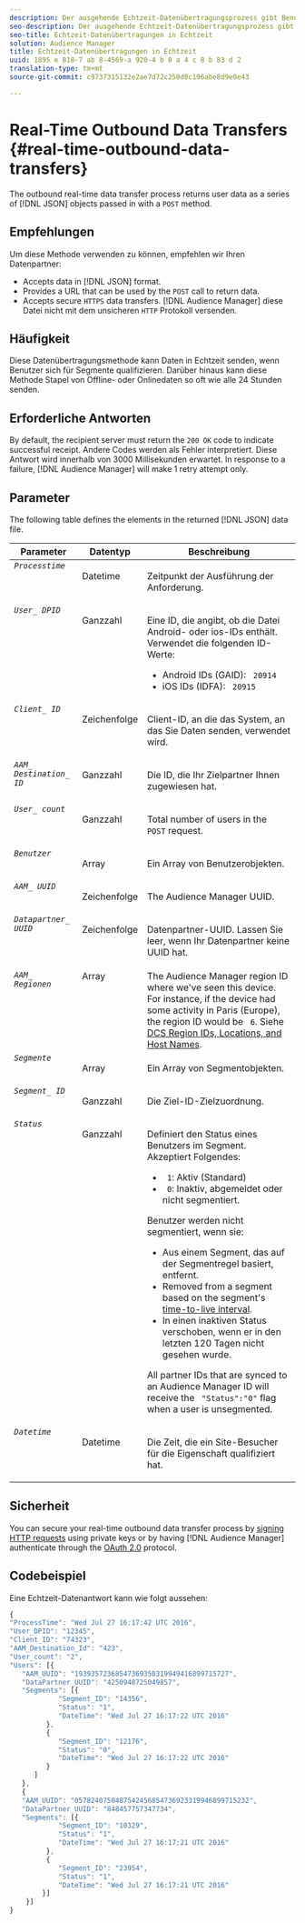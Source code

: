 ```yaml
---
description: Der ausgehende Echtzeit-Datenübertragungsprozess gibt Benutzerdaten als eine Reihe von JSON-Objekten zurück, die mit einer POST-Methode weitergegeben werden.
seo-description: Der ausgehende Echtzeit-Datenübertragungsprozess gibt Benutzerdaten als eine Reihe von JSON-Objekten zurück, die mit einer POST-Methode weitergegeben werden.
seo-title: Echtzeit-Datenübertragungen in Echtzeit
solution: Audience Manager
title: Echtzeit-Datenübertragungen in Echtzeit
uuid: 1895 e 818-7 ab 8-4569-a 920-4 b 0 a 4 c 8 b 83 d 2
translation-type: tm+mt
source-git-commit: c9737315132e2ae7d72c250d8c196abe8d9e0e43

---
```



# Real-Time Outbound Data Transfers {#real-time-outbound-data-transfers}

The outbound real-time data transfer process returns user data as a series of [!DNL JSON] objects passed in with a `POST` method.

<!-- c_outbound_json.xml -->

## Empfehlungen

Um diese Methode verwenden zu können, empfehlen wir Ihren Datenpartner:

* Accepts data in [!DNL JSON] format.
* Provides a URL that can be used by the `POST` call to return data.
* Accepts secure `HTTPS` data transfers. [!DNL Audience Manager] diese Datei nicht mit dem unsicheren `HTTP` Protokoll versenden.

## Häufigkeit

Diese Datenübertragungsmethode kann Daten in Echtzeit senden, wenn Benutzer sich für Segmente qualifizieren. Darüber hinaus kann diese Methode Stapel von Offline- oder Onlinedaten so oft wie alle 24 Stunden senden.

## Erforderliche Antworten

By default, the recipient server must return the `200 OK` code to indicate successful receipt. Andere Codes werden als Fehler interpretiert. Diese Antwort wird innerhalb von 3000 Millisekunden erwartet. In response to a failure, [!DNL Audience Manager] will make 1 retry attempt only.

## Parameter

The following table defines the elements in the returned [!DNL JSON] data file.

<table id="table_68475F9D01ED4A44B5909234114AEDE2"> 
 <thead> 
  <tr> 
   <th colname="col1" class="entry"> Parameter </th> 
   <th colname="col2" class="entry"> Datentyp </th> 
   <th colname="col3" class="entry"> Beschreibung </th> 
  </tr>
 </thead>
 <tbody> 
  <tr valign="top"> 
   <td colname="col1"> <code><i>Processtime</i></code> </td> 
   <td colname="col2"> <p>Datetime </p> </td> 
   <td colname="col3"> <p>Zeitpunkt der Ausführung der Anforderung. </p> </td> 
  </tr> 
  <tr valign="top"> 
   <td colname="col1"><code><i>User_ DPID</i></code> </td> 
   <td colname="col2"> <p>Ganzzahl </p> </td> 
   <td colname="col3"> <p>Eine ID, die angibt, ob die Datei Android- oder ios-IDs enthält. Verwendet die folgenden ID-Werte: </p> 
    <ul id="ul_159306B0CF304DE0B9A9836D41263E70"> 
     <li id="li_46F9F4F9DDC34AB683AE2DF0317FBCAC">Android IDs (GAID): <code> 20914</code> </li> 
     <li id="li_57DEB2A7B9024A94A0E302EEA967AB0B">iOS IDs (IDFA): <code> 20915</code> </li> 
    </ul> </td> 
  </tr> 
  <tr valign="top"> 
   <td colname="col1"><code><i>Client_ ID</i></code> </td> 
   <td colname="col2"> <p>Zeichenfolge </p> </td> 
   <td colname="col3"> <p>Client-ID, an die das System, an das Sie Daten senden, verwendet wird. </p> </td> 
  </tr> 
  <tr valign="top"> 
   <td colname="col1"><code><i>AAM_ Destination_ ID</i></code> </td> 
   <td colname="col2"> <p>Ganzzahl </p> </td> 
   <td colname="col3"> <p>Die ID, die Ihr Zielpartner Ihnen zugewiesen hat. </p> </td> 
  </tr> 
  <tr valign="top"> 
   <td colname="col1"><code><i>User_ count</i></code> </td> 
   <td colname="col2"> <p>Ganzzahl </p> </td> 
   <td colname="col3"> <p>Total number of users in the <code> POST</code> request. </p> </td> 
  </tr> 
  <tr valign="top"> 
   <td colname="col1"><code><i>Benutzer</i></code> </td> 
   <td colname="col2"> <p>Array </p> </td> 
   <td colname="col3"> <p>Ein Array von Benutzerobjekten. </p> </td> 
  </tr> 
  <tr valign="top"> 
   <td colname="col1"><code><i>AAM_ UUID</i></code> </td> 
   <td colname="col2"> <p>Zeichenfolge </p> </td> 
   <td colname="col3"> <p>The <span class="keyword"> Audience Manager</span> UUID. </p> </td> 
  </tr> 
  <tr valign="top"> 
   <td colname="col1"><code><i>Datapartner_ UUID</i></code> </td> 
   <td colname="col2"> <p>Zeichenfolge </p> </td> 
   <td colname="col3"> <p>Datenpartner-UUID. Lassen Sie leer, wenn Ihr Datenpartner keine UUID hat. </p> </td> 
  </tr> 
  <tr valign="top"> 
   <td colname="col1"><code><i>AAM_ Regionen</i></code> </td> 
   <td colname="col2"> Array </td> 
   <td colname="col3"> The <span class="keyword"> Audience Manager</span> region ID where we've seen this device. For instance, if the device had some activity in Paris (Europe), the region ID would be <code> 6</code>. Siehe <a href="../../../api/dcs-intro/dcs-api-reference/dcs-regions.md">DCS Region IDs, Locations, and Host Names</a>. </td> 
  </tr> 
  <tr valign="top"> 
   <td colname="col1"><code><i>Segmente</i></code> </td> 
   <td colname="col2"> <p>Array </p> </td> 
   <td colname="col3"> <p>Ein Array von Segmentobjekten. </p> </td> 
  </tr> 
  <tr valign="top"> 
   <td colname="col1"><code><i>Segment_ ID</i></code> </td> 
   <td colname="col2"> <p>Ganzzahl </p> </td> 
   <td colname="col3"> <p>Die Ziel-ID-Zielzuordnung. </p> </td> 
  </tr> 
  <tr valign="top"> 
   <td colname="col1"><code><i>Status</i></code> </td> 
   <td colname="col2"> <p>Ganzzahl </p> </td> 
   <td colname="col3"> <p>Definiert den Status eines Benutzers im Segment. Akzeptiert Folgendes: </p> 
    <ul id="ul_42C4625E9543494586CF6D851A94E048"> 
     <li id="li_6F13809ECD78403FB3BDA626403E4B57"><code> 1</code>: Aktiv (Standard) </li> 
     <li id="li_10952C8DF7AF4593805FA29028257E38"><code> 0</code>: Inaktiv, abgemeldet oder nicht segmentiert. </li> 
    </ul> <p>Benutzer werden nicht segmentiert, wenn sie: </p> 
    <ul id="ul_E17B080D8DF14D548E1142A9201C1C14"> 
     <li id="li_8352B919A87242E68716FB9EC0443407">Aus einem Segment, das auf der Segmentregel basiert, entfernt. </li> 
     <li id="li_83CFEAFE94C14A11AE198D56E80EBB8C">Removed from a segment based on the segment's <a href="../../../features/traits/segment-ttl-explained.md"> time-to-live interval</a>. </li> 
     <li id="li_F48D1052BA2B45108225641292CC748D">In einen inaktiven Status verschoben, wenn er in den letzten 120 Tagen nicht gesehen wurde. </li> 
    </ul> <p>All partner IDs that are synced to an <span class="keyword"> Audience Manager</span> ID will receive the <code> "Status":"0"</code> flag when a user is unsegmented. </p> </td> 
  </tr> 
  <tr valign="top"> 
   <td colname="col1"><code><i>Datetime</i></code> </td> 
   <td colname="col2"> <p>Datetime </p> </td> 
   <td colname="col3"> <p>Die Zeit, die ein Site-Besucher für die Eigenschaft qualifiziert hat. </p> </td> 
  </tr> 
 </tbody> 
</table>

## Sicherheit

You can secure your real-time outbound data transfer process by [signing HTTP requests](../../../integration/receiving-audience-data/real-time-outbound-transfers/digitally-signed-http-requests.md) using private keys or by having [!DNL Audience Manager] authenticate through the [OAuth 2.0](../../../integration/receiving-audience-data/real-time-outbound-transfers/oauth-in-outbound-transfers.md) protocol.

## Codebeispiel

Eine Echtzeit-Datenantwort kann wie folgt aussehen:

```js
{
"ProcessTime": "Wed Jul 27 16:17:42 UTC 2016",
"User_DPID": "12345",
"Client_ID": "74323",
"AAM_Destination_Id": "423",
"User_count": "2",
"Users": [{  
   "AAM_UUID": "19393572368547369350319949416899715727",
   "DataPartner_UUID": "4250948725049857",
   "Segments": [{
            "Segment_ID": "14356",
            "Status": "1",
            "DateTime": "Wed Jul 27 16:17:22 UTC 2016"
         },
         {
            "Segment_ID": "12176",
            "Status": "0",  
            "DateTime": "Wed Jul 27 16:17:22 UTC 2016"
         }
      ]
   },
   {
   "AAM_UUID": "0578240750487542456854736923319946899715232",
   "DataPartner_UUID": "848457757347734",
   "Segments": [{
            "Segment_ID": "10329",
            "Status": "1",
            "DateTime": "Wed Jul 27 16:17:21 UTC 2016"
         },
         {
            "Segment_ID": "23954",
            "Status": "1",
            "DateTime": "Wed Jul 27 16:17:21 UTC 2016"
        }]
    }]
}
```
